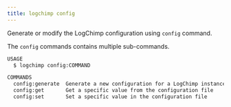 ```yaml
---
title: logchimp config
---
```


Generate or modify the LogChimp configuration using `config` command.

The `config` commands contains multiple sub-commands.

```bash
USAGE
  $ logchimp config:COMMAND

COMMANDS
  config:generate  Generate a new configuration for a LogChimp instance.
  config:get       Get a specific value from the configuration file
  config:set       Set a specific value in the configuration file
```
